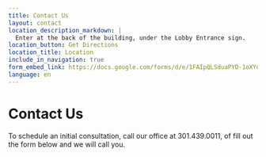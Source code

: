 ```yaml
---
title: Contact Us
layout: contact
location_description_markdown: |
  Enter at the back of the building, under the Lobby Entrance sign.
location_button: Get Directions
location_title: Location
include_in_navigation: true
form_embed_link: https://docs.google.com/forms/d/e/1FAIpQLSduaPYD-1oXYu_05fD7J8QyGQEgsXvE0cX88Dpi4xos4gOXPA/viewform?embedded=true
language: en
---
```


# Contact Us

To schedule an initial consultation, call our office at 301.439.0011, of fill out the form below and we will call you.
